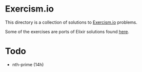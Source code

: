 # Exercism.io
This directory is a collection of solutions to [Exercism.io](http://exercism.io/) problems.

Some of the exercises are ports of Elixir solutions found [here](https://github.com/duff/exercism-elixir).

# Todo
* nth-prime (14h)
